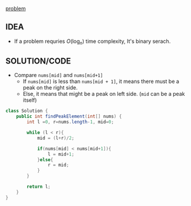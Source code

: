 [problem](https://leetcode.com/problems/find-peak-element)

## IDEA
- If a problem requries $O(\log_n)$ time complexity, It's binary serach.


## SOLUTION/CODE
- Compare `nums[mid]` and `nums[mid+1]`
	- If `nums[mid]` is less than `nums[mid + 1]`, it means there must be a peak on the right side.
	- Else, it means that might be a peak on left side. (`mid` can be a peak itself)

```java
class Solution {
    public int findPeakElement(int[] nums) {
        int l =0, r=nums.length-1, mid=0;

        while (l < r){
            mid = (l+r)/2;

            if(nums[mid] < nums[mid+1]){
                l = mid+1;
            }else{
                r = mid;
            }
        }

        return l;
    }
}
```